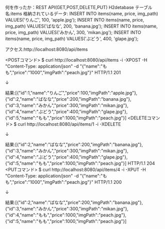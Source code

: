 何を作ったか：REST API(GET,POST,DELETE,PUT)
H2detabase テーブル名:items
格納されているデータ:
INSERT INTO items(name, price, img_path) VALUES('りんご', 100,  'apple.jpg');
INSERT INTO items(name, price, img_path) VALUES('ばなな', 200, 'banana.jpg');
INSERT INTO items(name, price, img_path) VALUES('みかん', 300, 'mikan.jpg');
INSERT INTO items(name, price, img_path) VALUES('ぶどう', 400, 'glape.jpg');

アクセス:http://localhost:8080/api/items

<POSTコマンド>
$ curl http://localhost:8080/api/items -i -XPOST -H "Content-Type: application/json" -d "{\"name\":\"もも\",\"price\":\"1000\",\"imgPath\":\"peach.jpg\"}"
HTTP/1.1 201 

↓

結果:[{"id":1,"name":"りんご","price":100,"imgPath":"apple.jpg"},{"id":2,"name":"ばなな","price":200,"imgPath":"banana.jpg"},{"id":3,"name":"みかん","price":300,"imgPath":"mikan.jpg"},{"id":4,"name":"ぶどう","price":400,"imgPath":"glape.jpg"},{"id":5,"name":"もも","price":1000,"imgPath":"peach.jpg"}]
<DELETEコマンド>
$ curl http://localhost:8080/api/items/1 -i -XDELETE

↓

結果:[{"id":2,"name":"ばなな","price":200,"imgPath":"banana.jpg"},{"id":3,"name":"みかん","price":300,"imgPath":"mikan.jpg"},{"id":4,"name":"ぶどう","price":400,"imgPath":"glape.jpg"},{"id":5,"name":"もも","price":1000,"imgPath":"peach.jpg"}]
HTTP/1.1 204 
<PUTコマンド>
$ curl http://localhost:8080/api/items/4 -i -XPUT -H "Content-Type: application/json" -d "{\"name\":\"もも\",\"price\":\"1000\",\"imgPath\":\"peach.jpg\"}"
HTTP/1.1 200 

↓

結果:[{"id":2,"name":"ばなな","price":200,"imgPath":"banana.jpg"},{"id":3,"name":"みかん","price":300,"imgPath":"mikan.jpg"},{"id":4,"name":"もも","price":1000,"imgPath":"peach.jpg"},{"id":5,"name":"もも","price":1000,"imgPath":"peach.jpg"}]




